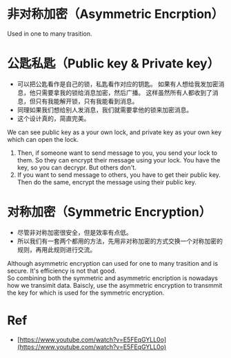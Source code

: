 # 非对称加密（Asymmetric Encrption） 
Used in one to many trasition.
	
# 公匙私匙（Public key & Private key）
- 可以把公匙看作是自己的锁，私匙看作对应的钥匙。
如果有人想给我发加密消息，他只需要拿我的锁给消息加密，然后广播。
这样虽然所有人都收到了消息，但只有我能解开锁，只有我能看到消息。
- 同理如果我们想给别人发消息，我们就需要拿他的锁来加密消息。
- 这个设计真的，简直完美。

We can see public key as a your own lock, and private key as your own key which can open the lock.    
1. Then, if someone want to send message to you, you send your lock to them. So they can encrypt their message using your lock.
You have the key, so you can decrypr. But others don't.
2. If you want to send message to others, you have to get their public key. Then do the same, encrypt the message using their public key.

# 对称加密（Symmetric Encryption）
- 尽管非对称加密很安全，但是效率有点低。
- 所以我们有一套两个都用的方法，先用非对称加密的方式交换一个对称加密的规则，再用此规则进行交流。

Although asymmetric encryption can used for one to many trasition and is secure. It's efficiency is not that good.   
So combining both the symmetric and asymmetric encription is nowadays how we transimit data.
Baiscly, use the asymmetric encryption to transmmit the key for which is used for the symmetric encryption.

# Ref 
- [https://www.youtube.com/watch?v=E5FEqGYLL0o](https://www.youtube.com/watch?v=E5FEqGYLL0o)
